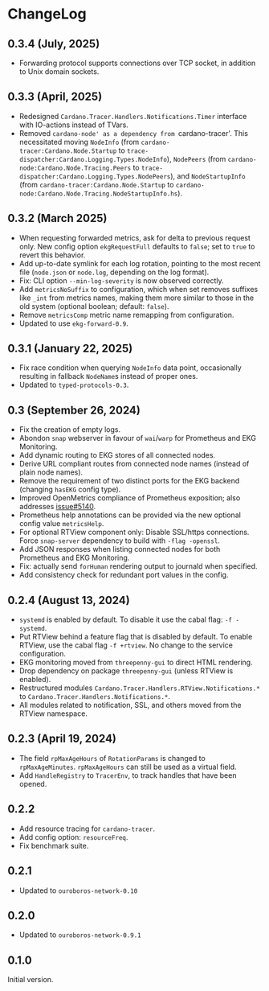 # ChangeLog

## 0.3.4 (July, 2025)
* Forwarding protocol supports connections over TCP socket, in addition to Unix domain sockets.

## 0.3.3 (April, 2025)
* Redesigned `Cardano.Tracer.Handlers.Notifications.Timer` interface with IO-actions instead of TVars.
* Removed `cardano-node' as a dependency from `cardano-tracer'. This necessitated moving `NodeInfo`
  (from `cardano-tracer:Cardano.Node.Startup` to `trace-dispatcher:Cardano.Logging.Types.NodeInfo`), `NodePeers`
  (from `cardano-node:Cardano.Node.Tracing.Peers` to `trace-dispatcher:Cardano.Logging.Types.NodePeers`), and
  `NodeStartupInfo` (from `cardano-tracer:Cardano.Node.Startup` to `cardano-node:Cardano.Node.Tracing.NodeStartupInfo.hs`).

## 0.3.2 (March 2025)

* When requesting forwarded metrics, ask for delta to previous request only. New config option `ekgRequestFull` defaults to `false`; set to `true` to revert this behavior.
* Add up-to-date symlink for each log rotation, pointing to the most recent file (`node.json` or `node.log`, depending on the log format).
* Fix: CLI option `--min-log-severity` is now observed correctly.
* Add `metricsNoSuffix` to configuration, which when set removes suffixes like `_int` from metrics names, making them more similar to those in the old system (optional boolean; default: `false`).
* Remove `metricsComp` metric name remapping from configuration.
* Updated to use `ekg-forward-0.9`.

## 0.3.1 (January 22, 2025)

* Fix race condition when querying `NodeInfo` data point, occasionally resulting in fallback `NodeName`s instead of proper ones.
* Updated to `typed-protocols-0.3`.

## 0.3 (September 26, 2024)

* Fix the creation of empty logs.
* Abondon `snap` webserver in favour of `wai`/`warp` for Prometheus and EKG Monitoring.
* Add dynamic routing to EKG stores of all connected nodes.
* Derive URL compliant routes from connected node names (instead of plain node names).
* Remove the requirement of two distinct ports for the EKG backend (changing `hasEKG` config type).
* Improved OpenMetrics compliance of Prometheus exposition; also addresses [issue#5140][i5140].
* Prometheus help annotations can be provided via the new optional config value `metricsHelp`.
* For optional RTView component only: Disable SSL/https connections. Force `snap-server`
  dependency to build with `-flag -openssl`.
* Add JSON responses when listing connected nodes for both Prometheus and EKG Monitoring.
* Fix: actually send `forHuman` rendering output to journald when specified.
* Add consistency check for redundant port values in the config.

## 0.2.4 (August 13, 2024)

* `systemd` is enabled by default. To disable it use the cabal
  flag: `-f -systemd`.
* Put RTView behind a feature flag that is disabled by default. To enable RTView,
  use the cabal flag `-f +rtview`. No change to the service configuration.
* EKG monitoring moved from `threepenny-gui` to direct HTML rendering.
* Drop dependency on package `threepenny-gui` (unless RTView is enabled).
* Restructured modules `Cardano.Tracer.Handlers.RTView.Notifications.*`
  to `Cardano.Tracer.Handlers.Notifications.*`.
* All modules related to notification, SSL, and others moved from the RTView
  namespace.

## 0.2.3 (April 19, 2024)

* The field `rpMaxAgeHours` of `RotationParams` is changed to
  `rpMaxAgeMinutes`. `rpMaxAgeHours` can still be used as a virtual
  field.
* Add `HandleRegistry` to `TracerEnv`, to track handles that have been opened.

## 0.2.2

* Add resource tracing for `cardano-tracer`.
* Add config option: `resourceFreq`.
* Fix benchmark suite.

## 0.2.1

* Updated to `ouroboros-network-0.10`

## 0.2.0

* Updated to `ouroboros-network-0.9.1`

## 0.1.0

Initial version.



[i5140]: https://github.com/IntersectMBO/cardano-node/issues/5140

